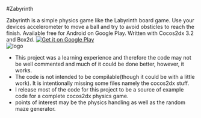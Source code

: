 #Zabyrinth 

Zabyrinth is a simple physics game like the Labyrinth board game. Use your devices accelerometer to move a ball and try to avoid obsticles to reach the finish. Available free for Android on Google Play. Written with Cocos2dx 3.2 and Box2d. [![Get it on Google Play](https://developer.android.com/images/brand/en_app_rgb_wo_45.png)](https://play.google.com/store/apps/details?id=com.EpicElf.Zabyrinth)  
![logo](https://github.com/Zachacious/Zabyrinth/blob/master/Zabrynth-Physics.jpg) 
 
  * This project was a learning experience and therefore the code may not be well commented and much of it could be done better, however, it works.
 * The code is not intended to be compilable(though it could be with a little work). It is intentionally missing some files namely the cocos2dx stuff.
 * I release most of the code for this project to be a source of example code for a complete cocos2dx physics game.
 * points of interest may be the physics handling as well as the random maze generator.
 

